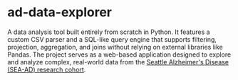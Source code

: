 # ad-data-explorer
A data analysis tool built entirely from scratch in Python. It features a custom CSV parser and a SQL-like query engine that supports filtering, projection, aggregation, and joins without relying on external libraries like Pandas. The project serves as a web-based application designed to explore and analyze complex, real-world data from the [Seattle Alzheimer's Disease (SEA-AD) research cohort](https://portal.brain-map.org/explore/seattle-alzheimers-disease/seattle-alzheimers-disease-brain-cell-atlas-download?edit&language=en).

